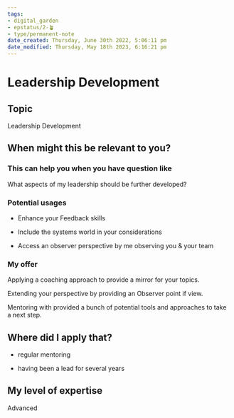 ```yaml
---
tags: 
- digital_garden
- epstatus/2-🪴
- type/permanent-note
date_created: Thursday, June 30th 2022, 5:06:11 pm
date_modified: Thursday, May 18th 2023, 6:16:21 pm
---
```

# Leadership Development
## Topic

Leadership Development

## When might this be relevant to you?

### This can help you when you have question like

What aspects of my leadership should be further developed?

### Potential usages

-   Enhance your Feedback skills
    
-   Include the systems world in your considerations
    
-   Access an observer perspective by me observing you & your team
    

### My offer

Applying a coaching approach to provide a mirror for your topics.

Extending your perspective by providing an Observer point if view.

Mentoring with provided a bunch of potential tools and approaches to take a next step.

## Where did I apply that?

-   regular mentoring
    
-   having been a lead for several years
    

## My level of expertise

Advanced